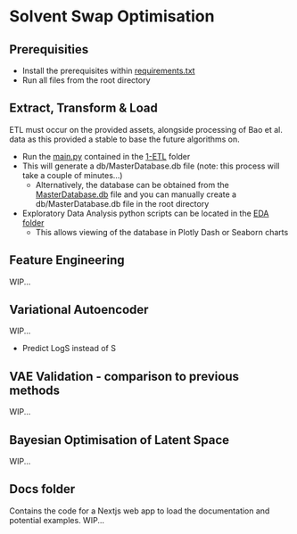 # Solvent Swap Optimisation

## Prerequisities 
- Install the prerequisites within [requirements.txt](requirements.txt)
- Run all files from the root directory

## Extract, Transform & Load

ETL must occur on the provided assets, alongside processing of Bao et al. data as this provided a stable to base the future algorithms on. 

- Run the [main.py](src/0-ETL/main.py) contained in the [1-ETL](src/0-ETL/) folder
- This will generate a db/MasterDatabase.db file (note: this process will take a couple of minutes...)
    - Alternatively, the database can be obtained from the [MasterDatabase.db](/docs/src/db/MasterDatabase.db) file and you can manually create a db/MasterDatabase.db file in the root directory
- Exploratory Data Analysis python scripts can be located in the [EDA folder](/src/1.1-exploratory-data-visualisation/)
    - This allows viewing of the database in Plotly Dash or Seaborn charts


## Feature Engineering

WIP...

## Variational Autoencoder

WIP...

- Predict LogS instead of S

## VAE Validation - comparison to previous methods

WIP...

## Bayesian Optimisation of Latent Space

WIP...

## Docs folder

Contains the code for a Nextjs web app to load the documentation and potential examples. WIP...

